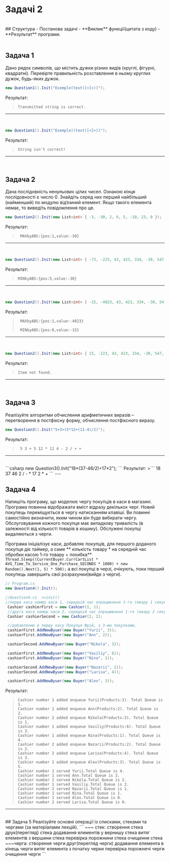 ﻿# Задачі 2
</br>
## Структура
- Постанова задачі
- **Виклик** функції(цитата з коду) 
- **Результат** програми.  
</br>
</br>

## Задача 1 
 Дано рядок символів, що містить дужки різних видів (круглі, фігурні, квадратні). Перевірте правильність розставлення в  ньому круглих дужок, будь-яких дужок.

```csharp
new Question1().Init("Exemple(text([<]>))");
```
Результат:
> ```Transmitted string is correct.```
---
<br/>

```csharp
new Question1().Init("Exemple)(text([<]>))");
```
Результат:
> ```String isn't correct!```
---
<br/>

## Задача 2 
 Дана послідовність ненульових цілих чисел. Ознакою кінця послідовності є число 0. Знайдіть серед них перший найбільший (найменший)  по модулю від’ємний елемент. Якщо такого елемента немає, то виведіть повідомлення про це.

```csharp
new Question2().Init(new List<int> { -3, -30, 2, 6, 5, -10, 23, 0 });
```
Результат: 
>``` MAXbyABS:{pos:1,value:-30}```
---
<br/>

```csharp
new Question2().Init(new List<int> { -73, -223, 43, 423, 334, -30, 547, 183, 846,-623, 0 });
```
Результат:
>```MINbyABS:{pos:5,value:-30}```
---
<br/>

```csharp
new Question2().Init(new List<int> { -15, -4023, 43, 423, 334, -30, 547, 183, 846,-623, 0 });
```
Результат:
>``` MAXbyABS:{pos:1,value:-4023}``` 
>
>``` MINbyABS:{pos:0,value:-15}``` 
---
<br/>

```csharp
new Question2().Init(new List<int> { 15, -223, 43, 423, 334, -30, 547, 183, 846,-623, 0 });
```
Результат: 
>```Item not found.```
---
<br/>

## Задача 3 
 Реалізуйте алгоритми обчислення арифметичних виразів – перетворення в постфіксну форму, обчислення постфіксного виразу.
```csharp
new Question3().Init("5+3+(5*12+(11-4)/2)");
```
Результат:
>``` 5 3 + 5 12 * 11 4 - 2 / + +```
---
<br/>
```csharp
new Question3().Init("18*(37-46/2)+17*2");
```
Результат:
>``` 18 37 46 2 / - * 17 2 * + ```
---
<br/>

## Задача 4 
 Напишіть програму, що моделює чергу покупців в каси в магазині. Програма повинна відображати вміст відразу декількох черг. Новий покупець переміщується в чергу натисканням клавіші. Ви повинні самостійно визначити, яким чином він буде вибирати чергу. Обслуговування кожного покупця має випадкову тривалість (в залежності від кількості товарів в кошику). Обслужені покупці видаляються з черги. 

Програма ініціалізує каси, добавляє покупців, для першого доданого покупця діє таймер, а саме ** кількість товару * на середній час обробки касою 1-го товару + похибка** ``` Thread.Sleep((CurrentBuyer.CurrCartList * AVG_Time_To_Service_One_Purchase_SECONDS * 1000) + new Random().Next(1, 5) * 500);``` а всі покупці в черзі, очікують, поки перший покупець завершить свої розрахунки(вийде з черги).

```csharp
// Program.cs 
new Question4().Init();

//Question4.cs  >>init()
//перша каса номер каси 1, середній час опрацювання 1-го товару 1 секунда
 Сashier сashierFirst = new Сashier(1, 1); 
 //друга каса номер каси 2, середній час опрацювання 1-го товару 2 секунди
 Сashier сashierSecond = new Сashier(2, 2); 

 //добавляємо в першу касу Покупця Юрій, з 3-ма покупками.
 сashierFirst.AddNewByuer(new Buyer("Yurii", 3));
 сashierFirst.AddNewByuer(new Buyer("Ann", 2));

 сashierSecond.AddNewByuer(new Buyer("Nikola", 3));

 сashierFirst.AddNewByuer(new Buyer("Vasiliy", 6));
 сashierFirst.AddNewByuer(new Buyer("Nina", 1));

 сashierSecond.AddNewByuer(new Buyer("Nazarii", 2));
 сashierSecond.AddNewByuer(new Buyer("Larisa", 4));

 сashierFirst.AddNewByuer(new Buyer("Alex", 3));
```

Результат:
>```
>Cashier number 1 added enqueue Yurii(Products:3). Total Queue is 1.
>Cashier number 1 added enqueue Ann(Products:2). Total Queue is 2.
>Cashier number 2 added enqueue Nikola(Products:3). Total Queue is 1.
>Cashier number 1 added enqueue Vasiliy(Products:6). Total Queue is 3.
>Cashier number 1 added enqueue Nina(Products:1). Total Queue is 4.
>Cashier number 2 added enqueue Nazarii(Products:2). Total Queue is 2.
>Cashier number 2 added enqueue Larisa(Products:4). Total Queue is 3.
>Cashier number 1 added enqueue Alex(Products:3). Total Queue is 5.
>Cashier number 1 served Yurii.Total Queue is 4.
>Cashier number 1 served Ann.Total Queue is 3.
>Cashier number 2 served Nikola.Total Queue is 2.
>Cashier number 1 served Vasiliy.Total Queue is 2.
>Cashier number 2 served Nazarii.Total Queue is 1.
>Cashier number 1 served Nina.Total Queue is 1.
>Cashier number 1 served Alex.Total Queue is 0.
>Cashier number 2 served Larisa.Total Queue is 0.
>```
---
<br/>
## Задача 5
Реалізуйте основні операції із списками, стеками та чергами (за матеріалами лекцій).
```
~~~ стек:  
  створення стека
  друк(перегляд) стека
  додавання елементів у вернишу стека
  витяг елементів з вершини стека
  перевірка порожнини стека
  очищення стека
~~~черга:
  створення черги
  друг(перегляд черги)
  додавання елемента в кінець черги
  витяг елемента з початку черки
  перевірка порожнечі черги
  очищення черги
```
